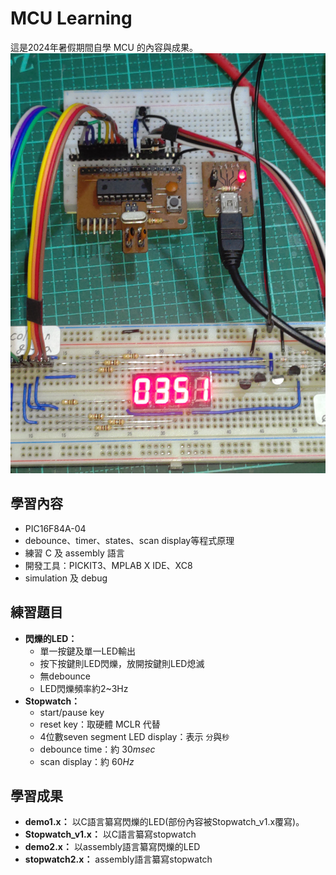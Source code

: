 # MCU Learning
這是2024年暑假期間自學 MCU 的內容與成果。
![picture](picture/P_20240730_215746.jpg)
## 學習內容
- PIC16F84A-04
- debounce、timer、states、scan display等程式原理
- 練習 C 及 assembly 語言
- 開發工具：PICKIT3、MPLAB X IDE、XC8
- simulation 及 debug

## 練習題目
- **閃爍的LED：**
  - 單一按鍵及單一LED輸出
  - 按下按鍵則LED閃爍，放開按鍵則LED熄滅
  - 無debounce
  - LED閃爍頻率約2~3Hz
- **Stopwatch：**
  - start/pause key
  - reset key：取硬體 MCLR 代替
  - 4位數seven segment LED display：表示 `分`與`秒`
  - debounce time：約 $`30msec`$
  - scan display：約 $`60Hz`$

## 學習成果
- **demo1.x：**
以C語言纂寫閃爍的LED(部份內容被Stopwatch_v1.x覆寫)。
- **Stopwatch_v1.x：**
以C語言纂寫stopwatch
- **demo2.x：**
以assembly語言纂寫閃爍的LED
- **stopwatch2.x：**
  assembly語言纂寫stopwatch

